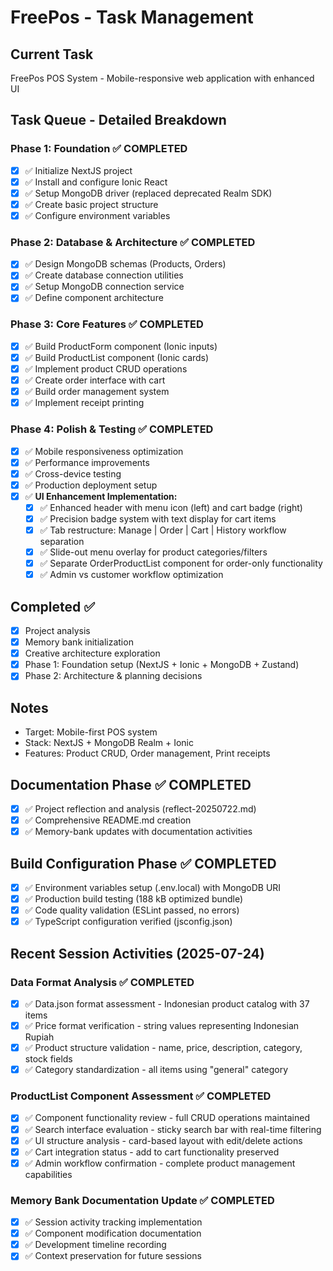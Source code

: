 # FreePos - Task Management

## Current Task
FreePos POS System - Mobile-responsive web application with enhanced UI

## Task Queue - Detailed Breakdown

### Phase 1: Foundation ✅ COMPLETED
- [x] ✅ Initialize NextJS project
- [x] ✅ Install and configure Ionic React
- [x] ✅ Setup MongoDB driver (replaced deprecated Realm SDK)
- [x] ✅ Create basic project structure
- [x] ✅ Configure environment variables

### Phase 2: Database & Architecture ✅ COMPLETED
- [x] ✅ Design MongoDB schemas (Products, Orders)
- [x] ✅ Create database connection utilities
- [x] ✅ Setup MongoDB connection service
- [x] ✅ Define component architecture

### Phase 3: Core Features ✅ COMPLETED
- [x] ✅ Build ProductForm component (Ionic inputs)
- [x] ✅ Build ProductList component (Ionic cards)
- [x] ✅ Implement product CRUD operations
- [x] ✅ Create order interface with cart
- [x] ✅ Build order management system
- [x] ✅ Implement receipt printing

### Phase 4: Polish & Testing ✅ COMPLETED
- [x] ✅ Mobile responsiveness optimization
- [x] ✅ Performance improvements
- [x] ✅ Cross-device testing
- [x] ✅ Production deployment setup
- [x] ✅ **UI Enhancement Implementation:**
  - [x] ✅ Enhanced header with menu icon (left) and cart badge (right)
  - [x] ✅ Precision badge system with text display for cart items
  - [x] ✅ Tab restructure: Manage | Order | Cart | History workflow separation
  - [x] ✅ Slide-out menu overlay for product categories/filters
  - [x] ✅ Separate OrderProductList component for order-only functionality
  - [x] ✅ Admin vs customer workflow optimization

## Completed ✅
- [x] Project analysis
- [x] Memory bank initialization  
- [x] Creative architecture exploration
- [x] Phase 1: Foundation setup (NextJS + Ionic + MongoDB + Zustand)
- [x] Phase 2: Architecture & planning decisions

## Notes
- Target: Mobile-first POS system
- Stack: NextJS + MongoDB Realm + Ionic
- Features: Product CRUD, Order management, Print receipts

## Documentation Phase ✅ COMPLETED
- [x] ✅ Project reflection and analysis (reflect-20250722.md)
- [x] ✅ Comprehensive README.md creation
- [x] ✅ Memory-bank updates with documentation activities

## Build Configuration Phase ✅ COMPLETED
- [x] ✅ Environment variables setup (.env.local) with MongoDB URI
- [x] ✅ Production build testing (188 kB optimized bundle)
- [x] ✅ Code quality validation (ESLint passed, no errors)
- [x] ✅ TypeScript configuration verified (jsconfig.json)

## Recent Session Activities (2025-07-24)
### Data Format Analysis ✅ COMPLETED
- [x] ✅ Data.json format assessment - Indonesian product catalog with 37 items
- [x] ✅ Price format verification - string values representing Indonesian Rupiah
- [x] ✅ Product structure validation - name, price, description, category, stock fields
- [x] ✅ Category standardization - all items using "general" category

### ProductList Component Assessment ✅ COMPLETED  
- [x] ✅ Component functionality review - full CRUD operations maintained
- [x] ✅ Search interface evaluation - sticky search bar with real-time filtering
- [x] ✅ UI structure analysis - card-based layout with edit/delete actions
- [x] ✅ Cart integration status - add to cart functionality preserved
- [x] ✅ Admin workflow confirmation - complete product management capabilities

### Memory Bank Documentation Update ✅ COMPLETED
- [x] ✅ Session activity tracking implementation
- [x] ✅ Component modification documentation
- [x] ✅ Development timeline recording
- [x] ✅ Context preservation for future sessions